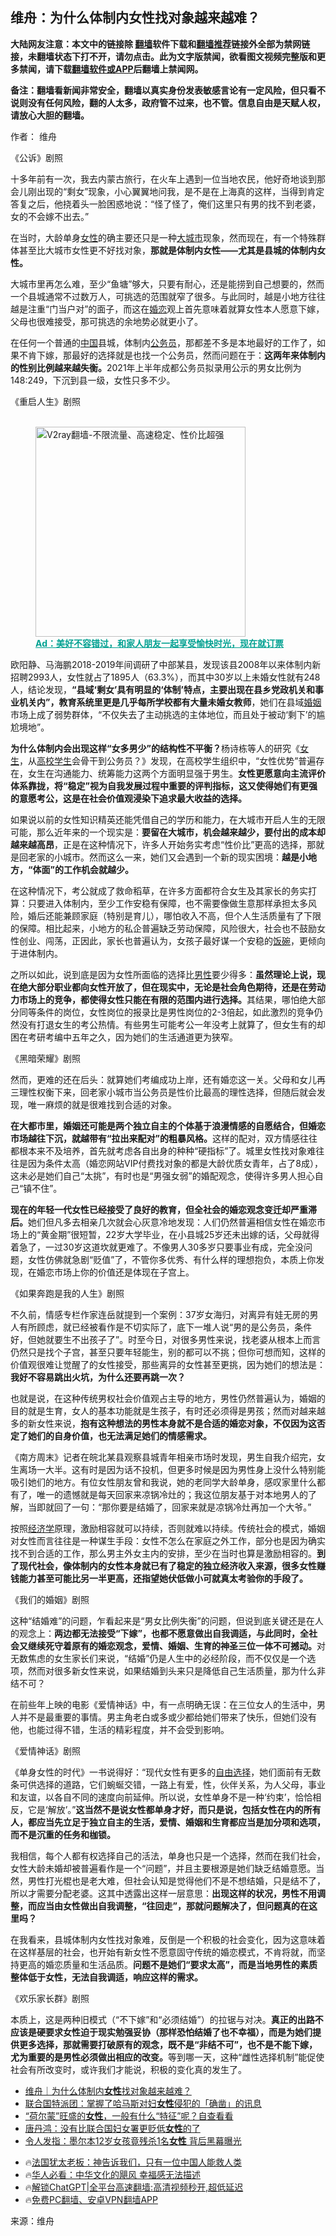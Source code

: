  <!-- 面包屑导航 --> <h2>维舟：为什么体制内女性找对象越来越难？</h2> <p class="notice"><b>大陆网友注意：本文中的链接除 <a href="https://github.com/bannedbook/fanqiang" >翻墙</a>软件下载和<a href="https://github.com/killgcd/justmysocks/blob/master/README.md">翻墙推荐</a>链接外全部为禁网链接，未翻墙状态下打不开，请勿点击。此为文字版禁闻，欲看图文视频完整版和更多禁闻，请下载<a href="https://github.com/bannedbook/fanqiang">翻墙软件或APP</a>后翻墙上禁闻网。</p><p>备注：翻墙看新闻非常安全，翻墙以真实身份发表敏感言论有一定风险，但只看不说则没有任何风险，翻的人太多，政府管不过来，也不管。信息自由是天赋人权，请放心大胆的翻墙。</b></p>  <div class="entry"> <p>作者： 维舟</p> <p id="conimg">《公诉》剧照</p> <p>十多年前有一次，我去内蒙古旅行，在火车上遇到一位当地农民，他好奇地谈到那会儿刚出现的“剩女”现象，小心翼翼地问我，是不是在上海真的这样，当得到肯定答复之后，他挠着头一脸困惑地说：“怪了怪了，俺们这里只有男的找不到老婆，女的不会嫁不出去。”</p> <p>在当时，大龄单身<a href="https://www.bannedbook.org/bnews/tag/%e5%a5%b3%e6%80%a7/" class="st_tag internal_tag" rel="tag" title="标签 女性 下的日志">女性</a>的确主要还只是一种<a href="https://www.bannedbook.org/bnews/tag/%E5%A4%A7%E5%9F%8E%E5%B8%82/" class="st_tag internal_tag" rel="tag" title="标签 大城市 下的日志">大城市</a>现象，然而现在，有一个特殊群体甚至比大城市女性更不好找对象，<strong>那就是体制内女性——尤其是县城的体制内女性。</strong></p> <p>大城市里再怎么难，至少“鱼塘”够大，只要有耐心，还是能捞到自己想要的，然而一个县城通常不过数万人，可挑选的范围就窄了很多。与此同时，越是小地方往往越是注重“门当户对”的面子，而这在<a href="https://www.bannedbook.org/bnews/tag/%E5%A9%9A%E6%81%8B/" class="st_tag internal_tag" rel="tag" title="标签 婚恋 下的日志">婚恋</a>观上首先意味着就算女性本人愿意下嫁，父母也很难接受，那可挑选的余地势必就更小了。</p> <p>在任何一个普通的<span class='wp_keywordlink_affiliate'><a href="https://www.bannedbook.org/" title="中国" target="_blank">中国</a></span>县城，体制内<a href="https://www.bannedbook.org/bnews/tag/%e5%85%ac%e5%8a%a1%e5%91%98/" class="st_tag internal_tag" rel="tag" title="标签 公务员 下的日志">公务员</a>，那都差不多是本地最好的工作了，如果不肯下嫁，那最好的选择就是也找一个公务员，然而问题在于：<strong>这两年来体制内的性别比例越来越失衡。</strong>2021年上半年成都公务员拟录用公示的男女比例为148:249，下沉到县一级，女性只多不少。</p> <p>《重启人生》剧照</p><figure id="shenyun-figure"> <br/><a href="https://github.com/bannedbook/fanqiang/wiki/V2ray%E6%9C%BA%E5%9C%BA"><img src="https://raw.githubusercontent.com/bannedbook/fanqiang/master/v2ss/images/v2free.jpg" width="336" alt="V2ray翻墙-不限流量、高速稳定、性价比超强"></a><br/> <figcaption><strong style="cursor:pointer;text-decoration:underline;color:#00a191" onclick="window.open('https://zh-cn.shenyun.com/tickets?utm_source=bannedbook.org')">Ad：美好不容错过，和家人朋友一起享受愉快时光，现在就订票</strong></figcaption> </figure> <p>欧阳静、马海鹏2018-2019年间调研了中部某县，发现该县2008年以来体制内新招聘2993人，女性就占了1895人（63.3%），而其中30岁以上未婚女性就有248人，结论发现，<strong>“县域‘剩女’具有明显的‘体制’特点，主要出现在县乡党政机关和事业机关内”，教育系统里更是几乎每所学校都有大量未婚女教师</strong>，她们在县域<a href="https://www.bannedbook.org/bnews/tag/%e5%a9%9a%e5%a7%bb/" class="st_tag internal_tag" rel="tag" title="标签 婚姻 下的日志">婚姻</a>市场上成了弱势群体，“不仅失去了主动挑选的主体地位，而且处于被动‘剩下’的尴尬境地”。</p> <p><strong>为什么体制内会出现这样“女多男少”的结构性不平衡？</strong>杨诗栋等人的研究《<a href="https://www.bannedbook.org/bnews/tag/%e5%a5%b3%e7%94%9f/" class="st_tag internal_tag" rel="tag" title="标签 女生 下的日志">女生</a>，从<a href="https://www.bannedbook.org/bnews/tag/%E9%AB%98%E6%A0%A1%E5%AD%A6%E7%94%9F/" class="st_tag internal_tag" rel="tag" title="标签 高校学生 下的日志">高校学生</a>会骨干到公务员？》发现，在高校学生组织中，“女性优势”普遍存在，女生在沟通能力、统筹能力这两个方面明显强于男生。<strong>女性更愿意向主流评价体系靠拢，将“稳定”视为自我发展过程中重要的评判指标，这又使得她们有更强的意愿考公，这是在社会价值观浸染下追求最大收益的选择。</strong></p> <p>如果说以前的女性知识精英还能凭借自己的学历和能力，在大城市开启人生的无限可能，那么近年来的一个现实是：<strong>要留在大城市，机会越来越少，要付出的成本却越来越高昂</strong>，正是在这种情况下，许多人开始务实考虑“性价比”更高的选择，那就是回老家的小城市。然而这么一来，她们又会遇到一个新的现实困境：<strong>越是小地方，“体面”的工作机会就越少。</strong></p> <p>在这种情况下，考公就成了救命稻草，在许多方面都符合女生及其家长的务实打算：只要进入体制内，至少工作安稳有保障，也不需要像做生意那样承担太多风险，婚后还能兼顾家庭（特别是育儿），哪怕收入不高，但个人生活质量有了下限的保障。相比起来，小地方的私企普遍缺乏劳动保障，风险很大，社会也不鼓励女性创业、闯荡，正因此，家长也普遍认为，女孩子最好谋一个安稳的<span class='wp_keywordlink'><a href="https://www.bannedbook.org/forum11/topic308.html" title="禁片：饭碗是党给的吗？" target="_blank">饭碗</a></span>，更倾向于进体制内。</p> <p>之所以如此，说到底是因为女性所面临的选择比<a href="https://www.bannedbook.org/bnews/tag/%E7%94%B7%E6%80%A7/" class="st_tag internal_tag" rel="tag" title="标签 男性 下的日志">男性</a>要少得多：<strong>虽然理论上说，现在绝大部分职业都向女性开放了，但在现实中，无论是社会角色期待，还是在劳动力市场上的竞争，都使得女性只能在有限的范围内进行选择。</strong>其结果，哪怕绝大部分同等条件的岗位，女性岗位的报录比是男性岗位的2-3倍起，如此激烈的竞争仍然没有打退女生的考公热情。有些男生可能考公一年没考上就算了，但女生有的却困在考研考编中五年之久，因为她们的生活通道更为狭窄。</p> <p>《黑暗荣耀》剧照</p> <p>然而，更难的还在后头：就算她们考编成功上岸，还有婚恋这一关。父母和女儿再三理性权衡下来，回老家小城市当公务员是性价比最高的理性选择，但随后就会发现，唯一麻烦的就是很难找到合适的对象。</p>  <p><strong>在大都市里，婚姻还可能是两个独立自主的个体基于浪漫情感的自愿结合，但婚恋市场越往下沉，就越带有“拉出来配对”的粗暴风格。</strong>这样的配对，双方情感往往都根本来不及培养，首先就考虑各自出身的种种“硬指标”了。城里女性找对象难往往是因为条件太高（婚恋网站VIP付费找对象的都是大龄优质女青年，占了8成），这未必是她们自己“太挑”，有时也是“男强女弱”的婚配观念，使得许多男人担心自己“镇不住”。</p> <p><strong>现在的年轻一代女性已经接受了良好的教育，但全社会的婚恋观念变迁却严重滞后。</strong>她们但凡多去相亲几次就会心灰意冷地发现：人们仍然普遍相信女性在婚恋市场上的“黄金期”很短暂，22岁大学毕业，在小县城25岁还未出嫁的话，父母就得着急了，一过30岁这道坎就更难了。不像男人30多岁只要事业有成，完全没问题，女性仿佛就急剧“贬值”了，不管你多优秀、有什么样的理想抱负，本质上你发现，在婚恋市场上你的价值还是体现在子宫上。</p> <p>《如果奔跑是我的人生》剧照</p> <p>不久前，情感专栏作家连岳就提到一个案例：37岁女海归，对离异有娃无房的男人有所顾虑，就已经被看作是不切实际了，底下一堆人说“男的是公务员，条件好，但她就要生不出孩子了”。时至今日，对很多男性来说，找老婆从根本上而言仍然只是找个子宫，甚至只要年轻能生，别的都可以不挑；但你可想而知，这样的价值观很难让觉醒了的女性接受，那些离异的女性甚至更挑，因为她们的想法是：<strong>我好不容易跳出火坑，为什么还要再跳一次？</strong></p> <p>也就是说，在这种传统男权社会价值观占主导的地方，男性仍然普遍认为，婚姻的目的就是生育，女人的基本功能就是生孩子，有时还必须得是男孩；然而对越来越多的新女性来说，<strong>抱有这种想法的男性本身就不是合适的婚恋对象，不仅因为这否定了她们的自身价值，也无法满足她们的情感需求。</strong></p> <p>《南方周末》记者在皖北某县观察县城青年相亲市场时发现，男生自我介绍完，女生离场一大半。这有时是因为话不投机，但更多时候是因为男性身上没什么特别能吸引她们的地方。有位女性朋友曾和我说，她的老同学大龄单身，感叹家里什么都有了，唯一的遗憾就是每天回家来凉锅冷灶的；我这位朋友基于对本地男人的了解，当即就回了一句：“那你要是结婚了，回家来就是凉锅冷灶再加一个大爷。”</p> <p>按照<a href="https://www.bannedbook.org/bnews/tag/%E7%BB%8F%E6%B5%8E%E5%AD%A6/" class="st_tag internal_tag" rel="tag" title="标签 经济学 下的日志">经济学</a>原理，激励相容就可以持续，否则就难以持续。传统社会的模式，婚姻对女性而言往往是一种谋生手段：女性不怎么在家庭之外工作，部分也是因为确实找不到合适的工作，那么男主外女主内的安排，至少在当时也算是激励相容的。<strong>到了现代社会，像体制内的女性本身就已有了稳定的独立经济收入来源，很多女性赚钱能力甚至可能比另一半更高，还指望她伏低做小可就真太考验你的手段了。</strong></p>  <p>《我们的婚姻》剧照</p> <p>这种“结婚难”的问题，乍看起来是“男女比例失衡”的问题，但说到底关键还是在人的观念上：<strong>两边都无法接受“下嫁”，也都不愿意做出自我调适，与此同时，全社会又继续死守着原有的婚恋观念，爱情、婚姻、生育的神圣三位一体不可撼动。</strong>对无数焦虑的女生家长们来说，“结婚”仍是人生中的必经阶段，而不仅仅是一个选项，然而对很多新女性来说，如果结婚到头来只是降低自己生活质量，那为什么非结不可？</p> <p>在前些年上映的电影《爱情神话》中，有一点明确无误：在三位女人的生活中，男人并不是最重要的事情。男主角老白或多或少都给她们带来了快乐，但她们没有他，也能过得不错，生活的精彩程度，并不会受到影响。</p> <p>《爱情神话》剧照</p> <p>《单身女性的时代》一书说得好：“现代女性有更多的<span class='wp_keywordlink'><a href="https://www.bannedbook.org/forum2/topic1017.html" title="弗里德曼《自由选择》" target="_blank">自由选择</a></span>，她们面前有无数条可供选择的道路，它们蜿蜒交错，一路上有爱，性，伙伴关系，为人父母，事业和友谊，以各自不同的速度向前延伸。所以说，女性单身不是一种‘约束’，恰恰相反，它是‘解放’。”<strong>这当然不是说女性都单身才好，而只是说，包括女性在内的所有人，都应当先立足于独立自主的生活，爱情、婚姻和生育都应当是加分项和选项，而不是沉重的任务和枷锁。</strong></p> <p>我相信，每个人都有权选择自己的活法，单身也只是一个选择，然而在我们社会，女性大龄未婚却被普遍看作是一个“问题”，并且主要根源是她们缺乏结婚意愿。当然，男性打光棍也是老大难，但社会认知是觉得他们不是不想结婚，只是结不了，所以才需要分配老婆。这其中透露出这样一层意思：<strong>出现这样的状况，男性不用调整，而应当由女性做出自我调整，“往回走”，那就问题解决了，但问题真的在这里吗？</strong></p> <p>在我看来，县城体制内女性找对象难，反倒是一个积极的社会变化，因为这意味着在这样基层的社会，也开始有新女性不愿意固守传统的婚恋模式，不肯将就，而坚持更高的婚恋质量和生活品质。<strong>问题不是她们“要求太高”，而是当地男性的素质整体低于女性，无法自我调适，响应这样的需求。</strong></p>  <p>《欢乐家长群》剧照</p> <p>本质上，这是两种旧模式（“不下嫁”和“必须结婚”）的拉锯与对决。<strong>真正的出路不应该是硬要求女性迫于现实勉强妥协（那样恐怕结婚了也不幸福），而是为她们提供更多选择，那就需要打破原有的观念，既不是“非结不可”，也不是不能下嫁，尤为重要的是男性必须做出相应的改变。</strong>等到哪一天，这种“雌性选择机制”能促使社会有所改变时，或许我们才能说，积极的变化真的发生了。</p> <!--<div id="taboola-mid-1"></div>--><ul class='op-related-articles' title='相关阅读'> <li><a href='https://www.bannedbook.org/bnews/baitai/20240306/2009689.html' target='_blank'>维舟｜为什么体制内<b>女性</b>找对象越来越难？</a></li> <li><a href='https://www.bannedbook.org/bnews/ccpdope/20240306/2009656.html' target='_blank'>联合国特派团：掌握了哈马斯对妇<b>女性</b>侵犯的「确凿」的讯息</a></li> <li><a href='https://www.bannedbook.org/bnews/health/20240306/2009485.html' target='_blank'>“荷尔蒙”旺盛的<b>女性</b>，一般有什么“特征”呢？自查看看</a></li> <li><a href='https://www.bannedbook.org/bnews/comments/20240305/2009065.html' target='_blank'>唐丹鸿：没有比联合国妇女署更贬低<b>女性</b>的了</a></li> <li><a href='https://www.bannedbook.org/bnews/worldnews/20240304/2008731.html' target='_blank'>令人发指：墨尔本12岁女孩竟残杀1名<b>女性</b> 背后黑幕曝光</a></li> </ul> <ul class="texttj"> <li>🔥<a href="https://www.bannedbook.org/bnews/ssgc/20230219/1850782.html" target="_blank">法国犹太老板：神告诉我们，只有一位中国人能救人类</a></li> <li>🔥<a href="https://www.bannedbook.org/bnews/comments/20220220/1694796.html" target="_blank">华人必看：中华文化的飓风 幸福感无法描述</a></li> <li>🔥<a href="https://github.com/bannedbook/fanqiang/wiki/V2ray%E6%9C%BA%E5%9C%BA" target="_blank">解锁ChatGPT|全平台高速翻墙:高清视频秒开,超低延迟</a></li> <li>🔥<a href="https://github.com/bannedbook/fanqiang/wiki/%E7%A6%81%E9%97%BB%E7%BD%91%E5%AE%89%E5%8D%93%E7%BF%BB%E5%A2%99%E6%96%B0%E9%97%BBAPP" target="_blank">免费PC翻墙、安卓VPN翻墙APP</a></li> </ul><p class="src-info">来源：维舟 </p><a name='sharetosocial'></a> <div style="margin-bottom:5px;padding-bottom:5px;clear:both"> <div id="archive-pix-1" class="banner-ads"> <!-- AuctionX Display platform tag START --> <div id="27602x728x90x621x_ADSLOT1" clicktrack="%%CLICK_URL_ESC%%"></div>  <!-- AuctionX Display platform tag END --> </div> <div id="archive-pix-2" class="banner-ads"> <!-- AuctionX Display platform tag START --> <div id="27556x300x250x621x_ADSLOT1" clicktrack="%%CLICK_URL_ESC%%" style="margin:0 auto;text-align:center"></div>  <!-- AuctionX Display platform tag END --> </div> </div>  <div id="archive-pix-1" class="banner-ads"> <!-- AuctionX Display platform tag START --> <div id="27603x728x90x621x_ADSLOT1" clicktrack="%%CLICK_URL_ESC%%"></div>  <!-- AuctionX Display platform tag END --> </div> </div><!--END ENTRY--> 